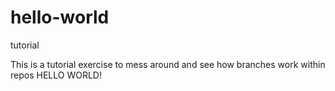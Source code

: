 # hello-world
tutorial

This is a tutorial exercise to mess around and see how branches work within repos
HELLO WORLD!
